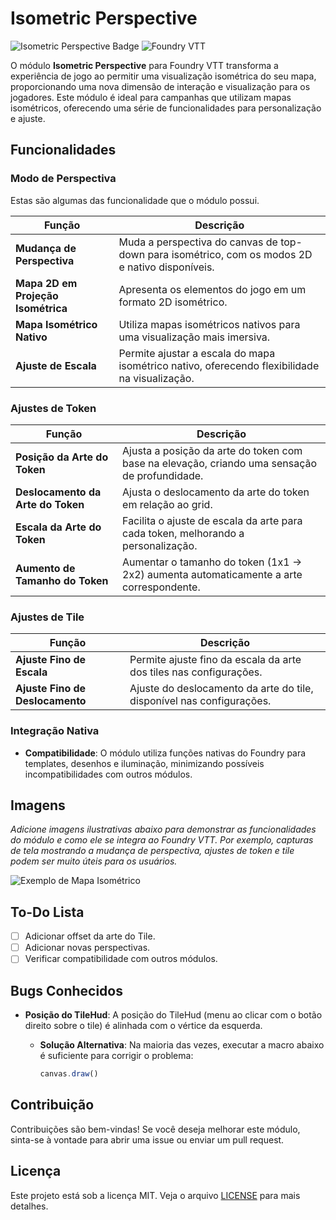 # Isometric Perspective

![Isometric Perspective Badge](https://img.shields.io/badge/version-0.0.5-blue)
![Foundry VTT](https://img.shields.io/badge/Foundry%20VTT-v11+-green)

O módulo **Isometric Perspective** para Foundry VTT transforma a experiência de jogo ao permitir uma visualização isométrica do seu mapa, proporcionando uma nova dimensão de interação e visualização para os jogadores. Este módulo é ideal para campanhas que utilizam mapas isométricos, oferecendo uma série de funcionalidades para personalização e ajuste.

## Funcionalidades

### Modo de Perspectiva

Estas são algumas das funcionalidade que o módulo possui.

| Função                           | Descrição                                                                                     |
|----------------------------------|-----------------------------------------------------------------------------------------------|
| **Mudança de Perspectiva**       | Muda a perspectiva do canvas de top-down para isométrico, com os modos 2D e nativo disponíveis. |
| **Mapa 2D em Projeção Isométrica** | Apresenta os elementos do jogo em um formato 2D isométrico.                                  |
| **Mapa Isométrico Nativo**      | Utiliza mapas isométricos nativos para uma visualização mais imersiva.                      |
| **Ajuste de Escala**            | Permite ajustar a escala do mapa isométrico nativo, oferecendo flexibilidade na visualização.|

### Ajustes de Token

| Função                          | Descrição                                                                                     |
|---------------------------------|-----------------------------------------------------------------------------------------------|
| **Posição da Arte do Token**    | Ajusta a posição da arte do token com base na elevação, criando uma sensação de profundidade. |
| **Deslocamento da Arte do Token**| Ajusta o deslocamento da arte do token em relação ao grid.                                   |
| **Escala da Arte do Token**     | Facilita o ajuste de escala da arte para cada token, melhorando a personalização.            |
| **Aumento de Tamanho do Token** | Aumentar o tamanho do token (1x1 -> 2x2) aumenta automaticamente a arte correspondente.      |

### Ajustes de Tile

| Função                           | Descrição                                                                                     |
|----------------------------------|-----------------------------------------------------------------------------------------------|
| **Ajuste Fino de Escala**       | Permite ajuste fino da escala da arte dos tiles nas configurações.                           |
| **Ajuste Fino de Deslocamento**  | Ajuste do deslocamento da arte do tile, disponível nas configurações.                        |

### Integração Nativa

- **Compatibilidade**: O módulo utiliza funções nativas do Foundry para templates, desenhos e iluminação, minimizando possíveis incompatibilidades com outros módulos.

## Imagens

*Adicione imagens ilustrativas abaixo para demonstrar as funcionalidades do módulo e como ele se integra ao Foundry VTT. Por exemplo, capturas de tela mostrando a mudança de perspectiva, ajustes de token e tile podem ser muito úteis para os usuários.*

![Exemplo de Mapa Isométrico](link-da-imagem)

## To-Do Lista

- [ ] Adicionar offset da arte do Tile.
- [ ] Adicionar novas perspectivas.
- [ ] Verificar compatibilidade com outros módulos.

## Bugs Conhecidos

- **Posição do TileHud**: A posição do TileHud (menu ao clicar com o botão direito sobre o tile) é alinhada com o vértice da esquerda.

  - **Solução Alternativa**: Na maioria das vezes, executar a macro abaixo é suficiente para corrigir o problema:
    ```javascript
    canvas.draw()
    ```

## Contribuição

Contribuições são bem-vindas! Se você deseja melhorar este módulo, sinta-se à vontade para abrir uma issue ou enviar um pull request.

## Licença

Este projeto está sob a licença MIT. Veja o arquivo [LICENSE](LICENSE) para mais detalhes.